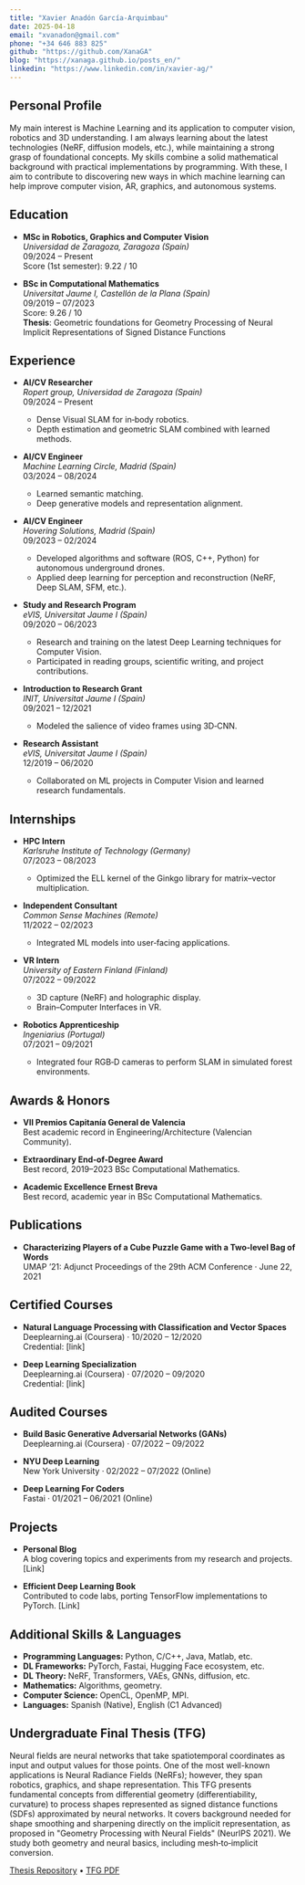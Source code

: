 ```yaml
---
title: "Xavier Anadón García‑Arquimbau"
date: 2025-04-18
email: "xvanadon@gmail.com"
phone: "+34 646 883 825"
github: "https://github.com/XanaGA"
blog: "https://xanaga.github.io/posts_en/"
linkedin: "https://www.linkedin.com/in/xavier-ag/"
---
```


## Personal Profile

My main interest is Machine Learning and its application to computer vision, robotics and 3D understanding. I am always learning about the latest technologies (NeRF, diffusion models, etc.), while maintaining a strong grasp of foundational concepts. My skills combine a solid mathematical background with practical implementations by programming. With these, I aim to contribute to discovering new ways in which machine learning can help improve computer vision, AR, graphics, and autonomous systems.

## Education

- **MSc in Robotics, Graphics and Computer Vision**  
  _Universidad de Zaragoza, Zaragoza (Spain)_  
  09/2024 – Present  
  Score (1st semester): 9.22 / 10

- **BSc in Computational Mathematics**  
  _Universitat Jaume I, Castellón de la Plana (Spain)_  
  09/2019 – 07/2023  
  Score: 9.26 / 10  
  **Thesis**: Geometric foundations for Geometry Processing of Neural Implicit Representations of Signed Distance Functions

## Experience

- **AI/CV Researcher**  
  _Ropert group, Universidad de Zaragoza (Spain)_  
  09/2024 – Present  
  - Dense Visual SLAM for in‑body robotics.  
  - Depth estimation and geometric SLAM combined with learned methods.

- **AI/CV Engineer**  
  _Machine Learning Circle, Madrid (Spain)_  
  03/2024 – 08/2024  
  - Learned semantic matching.  
  - Deep generative models and representation alignment.

- **AI/CV Engineer**  
  _Hovering Solutions, Madrid (Spain)_  
  09/2023 – 02/2024  
  - Developed algorithms and software (ROS, C++, Python) for autonomous underground drones.  
  - Applied deep learning for perception and reconstruction (NeRF, Deep SLAM, SFM, etc.).

- **Study and Research Program**  
  _eVIS, Universitat Jaume I (Spain)_  
  09/2020 – 06/2023  
  - Research and training on the latest Deep Learning techniques for Computer Vision.  
  - Participated in reading groups, scientific writing, and project contributions.

- **Introduction to Research Grant**  
  _INIT, Universitat Jaume I (Spain)_  
  09/2021 – 12/2021  
  - Modeled the salience of video frames using 3D‑CNN.

- **Research Assistant**  
  _eVIS, Universitat Jaume I (Spain)_  
  12/2019 – 06/2020  
  - Collaborated on ML projects in Computer Vision and learned research fundamentals.

## Internships

- **HPC Intern**  
  _Karlsruhe Institute of Technology (Germany)_  
  07/2023 – 08/2023  
  - Optimized the ELL kernel of the Ginkgo library for matrix–vector multiplication.

- **Independent Consultant**  
  _Common Sense Machines (Remote)_  
  11/2022 – 02/2023  
  - Integrated ML models into user‑facing applications.

- **VR Intern**  
  _University of Eastern Finland (Finland)_  
  07/2022 – 09/2022  
  - 3D capture (NeRF) and holographic display.  
  - Brain–Computer Interfaces in VR.

- **Robotics Apprenticeship**  
  _Ingeniarius (Portugal)_  
  07/2021 – 09/2021  
  - Integrated four RGB‑D cameras to perform SLAM in simulated forest environments.

## Awards & Honors

- **VII Premios Capitanía General de Valencia**  
  Best academic record in Engineering/Architecture (Valencian Community).

- **Extraordinary End‑of‑Degree Award**  
  Best record, 2019–2023 BSc Computational Mathematics.

- **Academic Excellence Ernest Breva**  
  Best record, academic year in BSc Computational Mathematics.

## Publications

- **Characterizing Players of a Cube Puzzle Game with a Two‑level Bag of Words**  
  UMAP ’21: Adjunct Proceedings of the 29th ACM Conference · June 22, 2021

## Certified Courses

- **Natural Language Processing with Classification and Vector Spaces**  
  Deeplearning.ai (Coursera) · 10/2020 – 12/2020  
  Credential: [link]

- **Deep Learning Specialization**  
  Deeplearning.ai (Coursera) · 07/2020 – 09/2020  
  Credential: [link]

## Audited Courses

- **Build Basic Generative Adversarial Networks (GANs)**  
  Deeplearning.ai (Coursera) · 07/2022 – 09/2022

- **NYU Deep Learning**  
  New York University · 02/2022 – 07/2022 (Online)

- **Deep Learning For Coders**  
  Fastai · 01/2021 – 06/2021 (Online)

## Projects

- **Personal Blog**  
  A blog covering topics and experiments from my research and projects. [Link]

- **Efficient Deep Learning Book**  
  Contributed to code labs, porting TensorFlow implementations to PyTorch. [Link]

## Additional Skills & Languages

- **Programming Languages:** Python, C/C++, Java, Matlab, etc.  
- **DL Frameworks:** PyTorch, Fastai, Hugging Face ecosystem, etc.  
- **DL Theory:** NeRF, Transformers, VAEs, GNNs, diffusion, etc.  
- **Mathematics:** Algorithms, geometry.  
- **Computer Science:** OpenCL, OpenMP, MPI.  
- **Languages:** Spanish (Native), English (C1 Advanced)

## Undergraduate Final Thesis (TFG)

Neural fields are neural networks that take spatiotemporal coordinates as input and output values for those points. One of the most well-known applications is Neural Radiance Fields (NeRFs); however, they span robotics, graphics, and shape representation. This TFG presents fundamental concepts from differential geometry (differentiability, curvature) to process shapes represented as signed distance functions (SDFs) approximated by neural networks. It covers background needed for shape smoothing and sharpening directly on the implicit representation, as proposed in "Geometry Processing with Neural Fields" (NeurIPS 2021). We study both geometry and neural basics, including mesh‑to‑implicit conversion.

[Thesis Repository](https://www.guandaoyang.com/NFGP/) • [TFG PDF](#)
